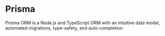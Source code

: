 # Prisma

Prisma ORM is a Node.js and TypeScript ORM with an intuitive data model, automated migrations, type-safety, and auto-completion.
